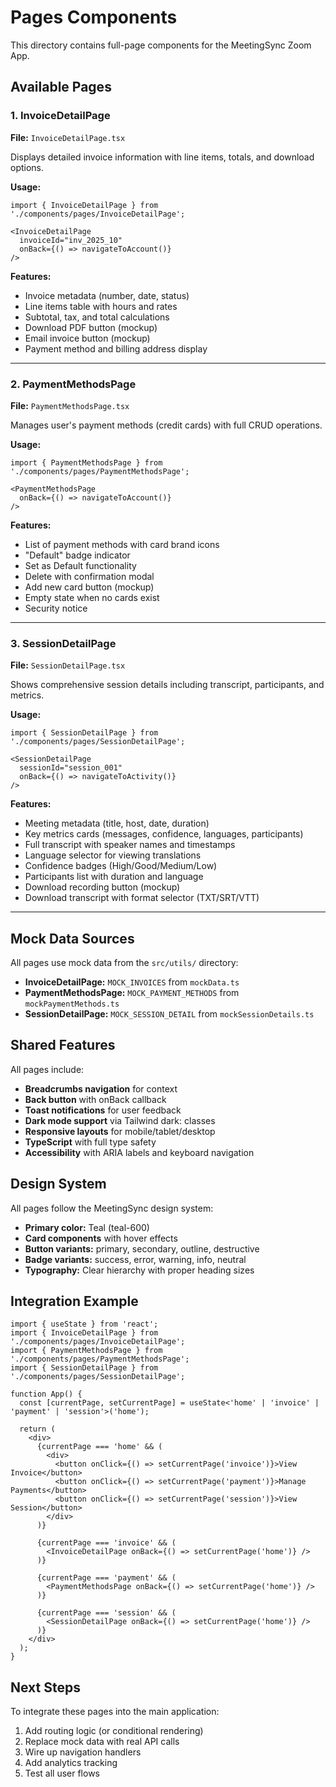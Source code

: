 # Pages Components

This directory contains full-page components for the MeetingSync Zoom App.

## Available Pages

### 1. InvoiceDetailPage
**File:** `InvoiceDetailPage.tsx`

Displays detailed invoice information with line items, totals, and download options.

**Usage:**
```tsx
import { InvoiceDetailPage } from './components/pages/InvoiceDetailPage';

<InvoiceDetailPage
  invoiceId="inv_2025_10"
  onBack={() => navigateToAccount()}
/>
```

**Features:**
- Invoice metadata (number, date, status)
- Line items table with hours and rates
- Subtotal, tax, and total calculations
- Download PDF button (mockup)
- Email invoice button (mockup)
- Payment method and billing address display

---

### 2. PaymentMethodsPage
**File:** `PaymentMethodsPage.tsx`

Manages user's payment methods (credit cards) with full CRUD operations.

**Usage:**
```tsx
import { PaymentMethodsPage } from './components/pages/PaymentMethodsPage';

<PaymentMethodsPage
  onBack={() => navigateToAccount()}
/>
```

**Features:**
- List of payment methods with card brand icons
- "Default" badge indicator
- Set as Default functionality
- Delete with confirmation modal
- Add new card button (mockup)
- Empty state when no cards exist
- Security notice

---

### 3. SessionDetailPage
**File:** `SessionDetailPage.tsx`

Shows comprehensive session details including transcript, participants, and metrics.

**Usage:**
```tsx
import { SessionDetailPage } from './components/pages/SessionDetailPage';

<SessionDetailPage
  sessionId="session_001"
  onBack={() => navigateToActivity()}
/>
```

**Features:**
- Meeting metadata (title, host, date, duration)
- Key metrics cards (messages, confidence, languages, participants)
- Full transcript with speaker names and timestamps
- Language selector for viewing translations
- Confidence badges (High/Good/Medium/Low)
- Participants list with duration and language
- Download recording button (mockup)
- Download transcript with format selector (TXT/SRT/VTT)

---

## Mock Data Sources

All pages use mock data from the `src/utils/` directory:

- **InvoiceDetailPage:** `MOCK_INVOICES` from `mockData.ts`
- **PaymentMethodsPage:** `MOCK_PAYMENT_METHODS` from `mockPaymentMethods.ts`
- **SessionDetailPage:** `MOCK_SESSION_DETAIL` from `mockSessionDetails.ts`

## Shared Features

All pages include:
- **Breadcrumbs navigation** for context
- **Back button** with onBack callback
- **Toast notifications** for user feedback
- **Dark mode support** via Tailwind dark: classes
- **Responsive layouts** for mobile/tablet/desktop
- **TypeScript** with full type safety
- **Accessibility** with ARIA labels and keyboard navigation

## Design System

All pages follow the MeetingSync design system:
- **Primary color:** Teal (teal-600)
- **Card components** with hover effects
- **Button variants:** primary, secondary, outline, destructive
- **Badge variants:** success, error, warning, info, neutral
- **Typography:** Clear hierarchy with proper heading sizes

## Integration Example

```tsx
import { useState } from 'react';
import { InvoiceDetailPage } from './components/pages/InvoiceDetailPage';
import { PaymentMethodsPage } from './components/pages/PaymentMethodsPage';
import { SessionDetailPage } from './components/pages/SessionDetailPage';

function App() {
  const [currentPage, setCurrentPage] = useState<'home' | 'invoice' | 'payment' | 'session'>('home');

  return (
    <div>
      {currentPage === 'home' && (
        <div>
          <button onClick={() => setCurrentPage('invoice')}>View Invoice</button>
          <button onClick={() => setCurrentPage('payment')}>Manage Payments</button>
          <button onClick={() => setCurrentPage('session')}>View Session</button>
        </div>
      )}

      {currentPage === 'invoice' && (
        <InvoiceDetailPage onBack={() => setCurrentPage('home')} />
      )}

      {currentPage === 'payment' && (
        <PaymentMethodsPage onBack={() => setCurrentPage('home')} />
      )}

      {currentPage === 'session' && (
        <SessionDetailPage onBack={() => setCurrentPage('home')} />
      )}
    </div>
  );
}
```

## Next Steps

To integrate these pages into the main application:

1. Add routing logic (or conditional rendering)
2. Replace mock data with real API calls
3. Wire up navigation handlers
4. Add analytics tracking
5. Test all user flows
